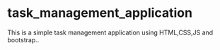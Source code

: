 # task_management_application
This is a simple task management application using HTML,CSS,JS and bootstrap..
